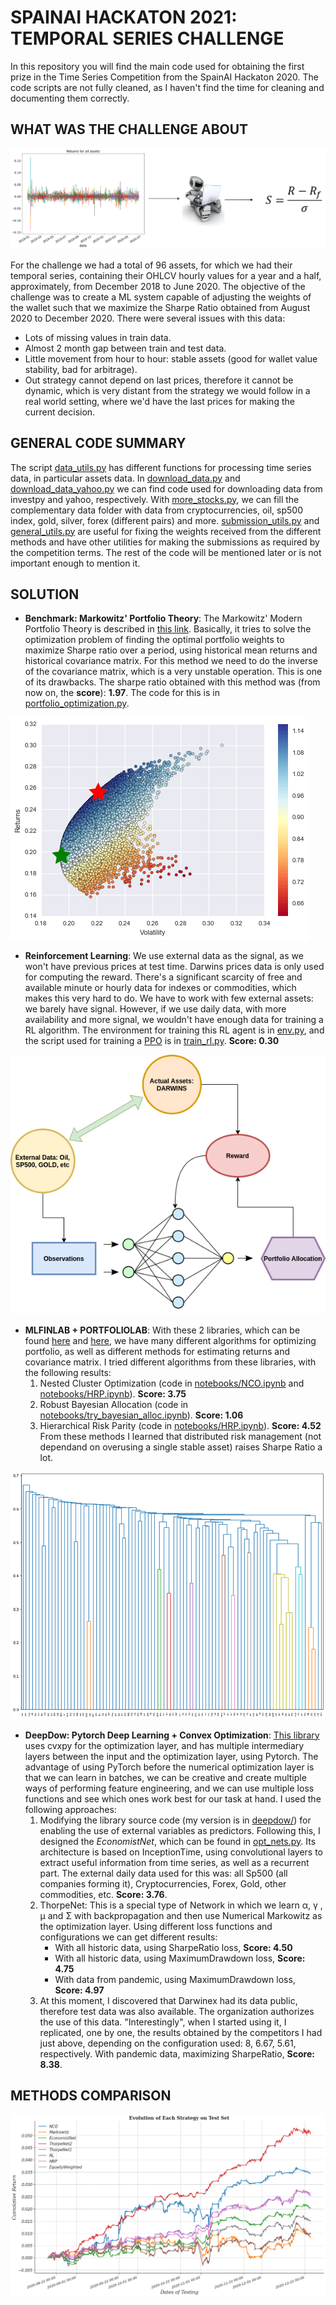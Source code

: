 # SPAINAI HACKATON 2021: TEMPORAL SERIES CHALLENGE

In this repository you will find the main code used for obtaining the first prize in the Time Series Competition from the SpainAI Hackaton 2020. The code scripts are not fully cleaned, as I haven't find the time for cleaning and documenting them correctly.

## WHAT WAS THE CHALLENGE ABOUT

![Alt text](imgs/diagram_series_temporales.png?raw=true "Diagram")

For the challenge we had a total of 96 assets, for which we had their temporal series, containing their OHLCV hourly values for a year and a half, approximately, from December 2018 to June 2020. The objective of the challenge was to create a ML system capable of adjusting the weights of the wallet such that we maximize the Sharpe Ratio obtained from August 2020 to December 2020. There were several issues with this data:

* Lots of missing values in train data. 
* Almost 2 month gap between train and test data.
* Little movement from hour to hour: stable assets (good for wallet value stability, bad for arbitrage).
* Out strategy cannot depend on last prices, therefore it cannot be dynamic, which is very distant from the strategy we would follow in a real world setting, where we'd have the last prices for making the current decision.

## GENERAL CODE SUMMARY

The script [data_utils.py](data_utils.py) has different functions for processing time series data, in particular assets data. In [download_data.py](download_data.py) and [download_data_yahoo.py](download_data_yahoo.py) we can find code used for downloading data from investpy and yahoo, respectively. With [more_stocks.py](more_stocks.py), we can fill the complementary data folder with data from cryptocurrencies, oil, sp500 index, gold, silver, forex (different pairs) and more. [submission_utils.py](submission_utils.py) and [general_utils.py](general_utils.py) are useful for fixing the weights received from the different methods and have other utilities for making the submissions as required by the competition terms. The rest of the code will be mentioned later or is not important enough to mention it. 

## SOLUTION

* **Benchmark: Markowitz' Portfolio Theory**: The Markowitz' Modern Portfolio Theory is described in [this link](https://www.investopedia.com/terms/m/modernportfoliotheory.asp). Basically, it tries to solve the optimization problem of finding the optimal portfolio weights to maximize Sharpe ratio over a period, using historical mean returns and historical covariance matrix. For this method we need to do the inverse of the covariance matrix, which is a very unstable operation. This is one of its drawbacks. The sharpe ratio obtained with this method was (from now on, the **score**): **1.97**. The code for this is in [portfolio_optimization.py](portfolio_optimization.py).

![Alt text](imgs/markowitz_curve.png?raw=true "Markowitz")

* **Reinforcement Learning**: We use external data as the signal, as we won't have previous prices at test time. Darwins prices data is only used for computing the reward. There's a significant scarcity of free and available minute or hourly data for indexes or commodities, which makes this very hard to do. We have to work with few external assets: we barely have signal. However, if we use daily data, with more availability and more signal, we wouldn't have enough data for training a RL algorithm. The environment for training this RL agent is in [env.py](env.py), and the script used for training a [PPO](https://openai.com/blog/openai-baselines-ppo/) is in [train_rl.py](train_rl.py). **Score: 0.30**

![Alt text](imgs/RL.png?raw=true "Markowitz")

* **MLFINLAB + PORTFOLIOLAB**: With these 2 libraries, which can be found [here](https://mlfinlab.readthedocs.io/en/latest/index.html) and [here](https://mlfinlab.readthedocs.io/en/latest/getting_started/portfoliolab.html), we have many different algorithms for optimizing portfolio, as well as different methods for estimating returns and covariance matrix. I tried different algorithms from these libraries, with the following results:
    1. Nested Cluster Optimization (code in [notebooks/NCO.ipynb](notebooks/NCO.ipynb) and [notebooks/HRP.ipynb](notebooks/HRP.ipynb)). **Score: 3.75**
    2. Robust Bayesian Allocation (code in [notebooks/try_bayesian_alloc.ipynb](notebooks/try_bayesian_alloc.ipynb)). **Score: 1.06**
    3. Hierarchical Risk Parity (code in [notebooks/HRP.ipynb](notebooks/HRP.ipynb)). **Score: 4.52**
From these methods I learned that distributed risk management (not dependand on overusing a single stable asset) raises Sharpe Ratio a lot.

![Alt text](imgs/hrp.png?raw=true "HRP")


* **DeepDow: Pytorch Deep Learning + Convex Optimization**: [This library](https://deepdow.readthedocs.io/en/latest/index.html) uses cvxpy for the optimization layer, and has multiple intermediary layers between the input and the optimization layer, using Pytorch. The advantage of using PyTorch before the numerical optimization layer is that we can learn in batches, we can be creative and create multiple ways of performing feature engineering, and we can use multiple loss functions and see which ones work best for our task at hand. I used the following approaches:
    1. Modifying the library source code (my version is in [deepdow/](deepdow/)) for enabling the use of external variables as predictors. Following this, I designed the *EconomistNet*, which can be found in [opt_nets.py](opt_nets.py). Its architecture is based on InceptionTime, using convolutional layers to extract useful information from time series, as well as a recurrent part. The external daily data used for this was: all Sp500 (all companies forming it), Cryptocurrencies, Forex, Gold, other commodities, etc. **Score: 3.76**.
    2. ThorpeNet: This is a special type of Network in which we learn &alpha;, &gamma; , &mu; and &Sigma; with backpropagation and then use Numerical Markowitz as the optimization layer. Using different loss functions and configurations we can get different results:
        - With all historic data, using SharpeRatio loss, **Score: 4.50**
        - With all historic data, using MaximumDrawdown loss, **Score: 4.75**
        - With data from pandemic, using MaximumDrawdown loss, **Score: 4.97**
    3. At this moment, I discovered that Darwinex had its data public, therefore test data was also available. The organization authorizes the use of this data. "Interestingly", when I started using it, I replicated, one by one, the results obtained by the competitors I had just above, depending on the configuration used: 8, 6.67, 5.61, respectively. With pandemic data, maximizing SharpeRatio, **Score: 8.38**.

## METHODS COMPARISON

![Alt text](imgs/results_seriestemporales.png?raw=true "Markowitz")
